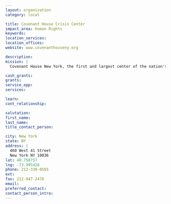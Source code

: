```yaml
---
layout: organization
category: local

title: Covenant House Crisis Center
impact_area: Human Rights
keywords: 
location_services: 
location_offices: 
website: www.covenanthouseny.org

description: 
mission: |
  Covenant House New York, the first and largest center of the nation's foremost agency serving homeless, runaway and at-risk youth, opens its doors 24 hours a day for teens in need. 

cash_grants: 
grants: 
service_opp: 
services: 

learn: 
cont_relationship: 

salutation: 
first_name: 
last_name: 
title_contact_person: 

city: New York
state: NY
address: |
  460 West 41 Street    
  New York NY 10036
lat: 40.758757
lng: -73.995426
phone: 212-330-0565
ext: 
fax: 212-947-2478
email: 
preferred_contact: 
contact_person_intro: 
---
```

